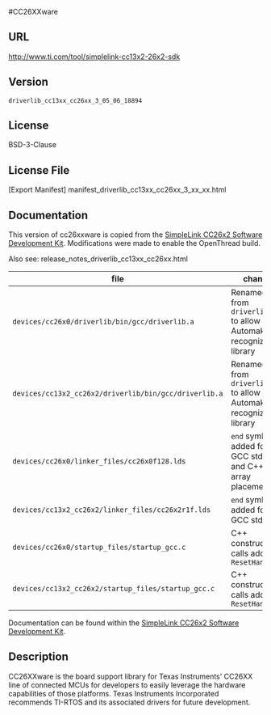 #CC26XXware

## URL
http://www.ti.com/tool/simplelink-cc13x2-26x2-sdk

## Version
`driverlib_cc13xx_cc26xx_3_05_06_18894`

## License

BSD-3-Clause

## License File

[Export Manifest]  manifest_driverlib_cc13xx_cc26xx_3_xx_xx.html

## Documentation

This version of cc26xxware is copied from the [SimpleLink CC26x2 Software
Development Kit](http://www.ti.com/tool/simplelink-cc13x2-26x2-sdk). Modifications
were made to enable the OpenThread build.

Also see:  release_notes_driverlib_cc13xx_cc26xx.html

| file                                                 | change                                                                  |
|------------------------------------------------------|-------------------------------------------------------------------------|
| `devices/cc26x0/driverlib/bin/gcc/driverlib.a`        | Renamed from `driverlib.lib` to allow Automake to recognize the library |
| `devices/cc13x2_cc26x2/driverlib/bin/gcc/driverlib.a` | Renamed from `driverlib.lib` to allow Automake to recognize the library |
| `devices/cc26x0/linker_files/cc26x0f128.lds`          | `end` symbol added for GCC stdlib and C++ init array placement          |
| `devices/cc13x2_cc26x2/linker_files/cc26x2r1f.lds`    | `end` symbol added for GCC stdlib                                       |
| `devices/cc26x0/startup_files/startup_gcc.c`          | C++ constructor calls added to `ResetHandler`                           |
| `devices/cc13x2_cc26x2/startup_files/startup_gcc.c`   | C++ constructor calls added to `ResetHandler`                           |

Documentation can be found within the [SimpleLink CC26x2 Software Development
Kit](http://www.ti.com/tool/simplelink-cc13x2-26x2-sdk).

## Description

CC26XXware is the board support library for Texas Instruments' CC26XX line of
connected MCUs for developers to easily leverage the hardware capabilities of
those platforms. Texas Instruments Incorporated recommends TI-RTOS and its
associated drivers for future development.

